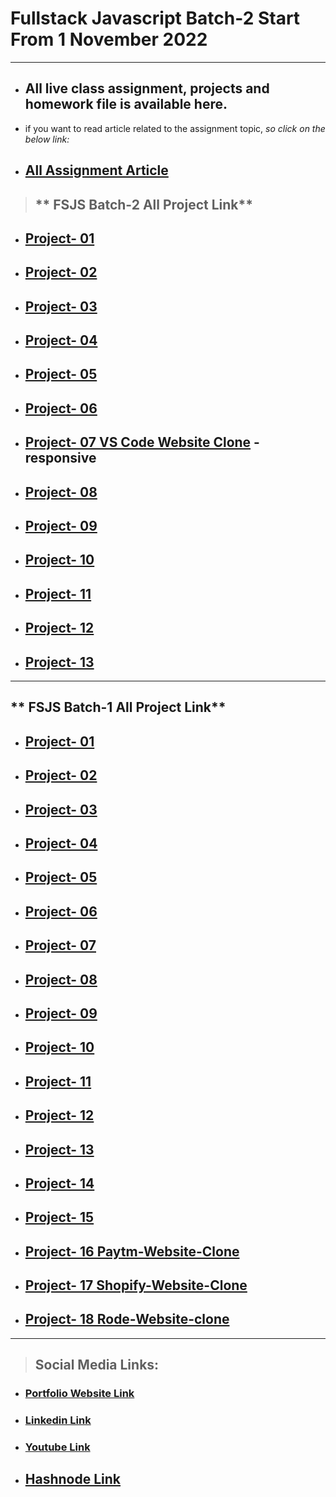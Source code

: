# Fullstack Javascript Batch-2 Start From 1 November 2022

---

- ## All live class assignment, projects and homework file is available here.

- if you want to read article related to the assignment topic, _so click on the below link:_
- ## [All Assignment Article](https://atulsinghatul.hashnode.dev/)

> ## ** FSJS Batch-2 All Project Link**

- ## [Project- 01 ](https://github.com/AtulSinghAtul/fsjs2-20th-Nov-Project-01)
- ## [Project- 02](https://github.com/AtulSinghAtul/fsjs2-20th-Nov-Project-02)
- ## [Project- 03](https://github.com/AtulSinghAtul/fsjs2-20th-Nov-Project-03)
- ## [Project- 04](https://github.com/AtulSinghAtul/fsjs2-26th-Nov-Project-04)
- ## [Project- 05](https://github.com/AtulSinghAtul/fsjs2-26th-Nov-Project-05)
- ## [Project- 06](https://github.com/AtulSinghAtul/fsjs2-26th-Nov-Project-06)
- ## [Project- 07 VS Code Website Clone](https://github.com/AtulSinghAtul/fsjs2-27th-nov-project-07-tailwid) - responsive
- ## [Project- 08](https://github.com/AtulSinghAtul/fsjs2-12th-Dec-Project-08)
- ## [Project- 09](https://github.com/AtulSinghAtul/fsjs2-12th-Dec-Project-09)
- ## [Project- 10](https://github.com/AtulSinghAtul/fsjs2-12th-Dec-Project-10)
- ## [Project- 11](https://github.com/AtulSinghAtul/fsjs2-12th-Dec-Project-11)
- ## [Project- 12](https://github.com/AtulSinghAtul/fsjs2-12th-Dec-Project-12)
- ## [Project- 13](https://github.com/AtulSinghAtul/fsjs2-12th-Dec-Project-13)

---

## ** FSJS Batch-1 All Project Link**

- ## [Project- 01 ](https://github.com/AtulSinghAtul/Live-class-project-1)
- ## [Project- 02](https://github.com/AtulSinghAtul/Live-class-project-2)
- ## [Project- 03](https://github.com/AtulSinghAtul/Live-class-project-3)
- ## [Project- 04](https://github.com/AtulSinghAtul/Live-class-project-4)
- ## [Project- 05](https://github.com/AtulSinghAtul/Live-class-project-5)
- ## [Project- 06](https://github.com/AtulSinghAtul/Live-class-project-6)
- ## [Project- 07](https://github.com/AtulSinghAtul/Live-class-project-7)
- ## [Project- 08](https://github.com/AtulSinghAtul/Live-class-project-8)
- ## [Project- 09](https://github.com/AtulSinghAtul/-Live-class-project-9)
- ## [Project- 10](https://github.com/AtulSinghAtul/Live-class-project-10)
- ## [Project- 11](https://github.com/AtulSinghAtul/Live-class-project-11)
- ## [Project- 12](https://github.com/AtulSinghAtul/Live-class-project-12)
- ## [Project- 13](https://github.com/AtulSinghAtul/-Live-class-project-13)
- ## [Project- 14](https://github.com/AtulSinghAtul/Live-class-project-14-)
- ## [Project- 15](https://github.com/AtulSinghAtul/live-class-project-15)
- ## [Project- 16 Paytm-Website-Clone](https://github.com/AtulSinghAtul/Project-16-Paytm-Website-Clone)
- ## [Project- 17 Shopify-Website-Clone](https://github.com/AtulSinghAtul/Project-17-Shopify-Website-Clone)
- ## [Project- 18 Rode-Website-clone](https://github.com/AtulSinghAtul/Project-18-Rode-clone-project)

---

> ## Social Media Links:

- ### [Portfolio Website Link](https://www.findcoder.io/u/atulsinghatul)
- ### [Linkedin Link](https://www.linkedin.com/in/atul-singh-082529249/)
- ### [Youtube Link](https://www.youtube.com/channel/UCBNc9Vs9mAFxnAKjzWRqDFQ)
- ## [Hashnode Link](https://atulsinghatul.hashnode.dev/)
